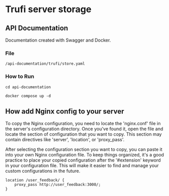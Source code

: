 # Trufi server storage

## API Documentation

Documentation created with Swagger and Docker.

### File

```
/api-documentation/trufi/store.yaml
```

### How to Run

```
cd api-documentation

docker compose up -d
```

## How add Nginx config to your server

To copy the Nginx configuration, you need to locate the 'nginx.conf' file in the server's configuration directory. Once you've found it, open the file and locate the section of configuration that you want to copy. This section may contain directives like 'server', 'location', or 'proxy_pass'.

After selecting the configuration section you want to copy, you can paste it into your own Nginx configuration file. To keep things organized, it's a good practice to place your copied configuration after the '#extension' keyword in your configuration file. This will make it easier to find and manage your custom configurations in the future.

```
location /user_feedback/ {
    proxy_pass http://user_feedback:3000/;
}
```